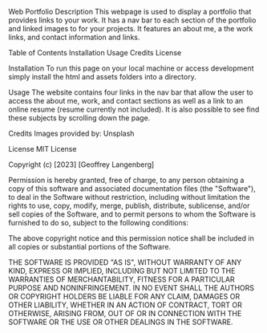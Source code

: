 Web Portfolio
Description
This webpage is used to display a portfolio that provides links to your work. It has a nav bar to each section of the portfolio and linked images to for your projects. It features an about me, a the work links, and contact information and links.

Table of Contents
Installation
Usage
Credits
License

Installation
To run this page on your local machine or access development simply install the html and assets folders into a directory.

Usage
The website contains four links in the nav bar that allow the user to access the about me, work, and contact sections as well as a link to an online resume (resume currently not included). It is also possible to see find these subjects by scrolling down the page.

Credits
Images provided by:
Unsplash


License
MIT License

Copyright (c) [2023] [Geoffrey Langenberg]

Permission is hereby granted, free of charge, to any person obtaining a copy of this software and associated documentation files (the "Software"), to deal in the Software without restriction, including without limitation the rights to use, copy, modify, merge, publish, distribute, sublicense, and/or sell copies of the Software, and to permit persons to whom the Software is furnished to do so, subject to the following conditions:

The above copyright notice and this permission notice shall be included in all copies or substantial portions of the Software.

THE SOFTWARE IS PROVIDED "AS IS", WITHOUT WARRANTY OF ANY KIND, EXPRESS OR IMPLIED, INCLUDING BUT NOT LIMITED TO THE WARRANTIES OF MERCHANTABILITY, FITNESS FOR A PARTICULAR PURPOSE AND NONINFRINGEMENT. IN NO EVENT SHALL THE AUTHORS OR COPYRIGHT HOLDERS BE LIABLE FOR ANY CLAIM, DAMAGES OR OTHER LIABILITY, WHETHER IN AN ACTION OF CONTRACT, TORT OR OTHERWISE, ARISING FROM, OUT OF OR IN CONNECTION WITH THE SOFTWARE OR THE USE OR OTHER DEALINGS IN THE SOFTWARE.
